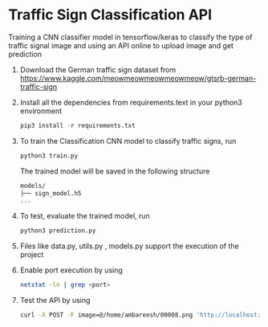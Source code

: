 # Traffic Sign Classification API
Training a CNN classifier model in tensorflow/keras to classify the type of traffic signal image and using an API online to upload image and get prediction
   
1. Download the German traffic sign dataset from https://www.kaggle.com/meowmeowmeowmeowmeow/gtsrb-german-traffic-sign

2. Install all the dependencies from requirements.text in your python3 environment
    
    ```python
    pip3 install -r requirements.txt
    ```
                
3. To train the Classification CNN model to classify traffic signs, run
    
    ```python
    python3 train.py
    ```
    
    The trained model will be saved in the following structure
    
    ```bash
    models/
    ├── sign_model.h5
    ...
    ```
    
4. To test, evaluate the trained model, run

    ```python
    python3 prediction.py
    ```
        
5. Files like data.py, utils.py , models.py support the execution of the project

6. Enable port execution by using
    ```bash
    netstat -ln | grep <port>
    ```

7. Test the API by using
    ```bash
    curl -X POST -F image=@/home/ambareesh/00008.png 'http://localhost:12345/predict'
    ```
